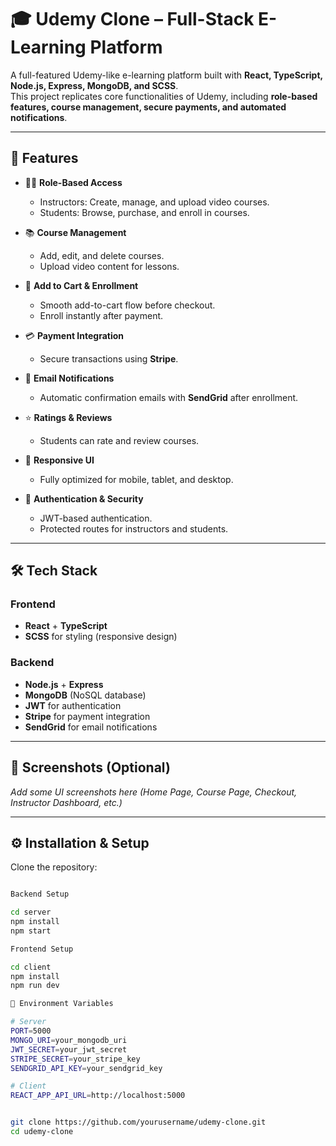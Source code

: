 # 🎓 Udemy Clone – Full-Stack E-Learning Platform

A full-featured Udemy-like e-learning platform built with **React, TypeScript, Node.js, Express, MongoDB, and SCSS**.  
This project replicates core functionalities of Udemy, including **role-based features, course management, secure payments, and automated notifications**.  

---

## 🚀 Features

- 👩‍🏫 **Role-Based Access**
  - Instructors: Create, manage, and upload video courses.
  - Students: Browse, purchase, and enroll in courses.

- 📚 **Course Management**
  - Add, edit, and delete courses.
  - Upload video content for lessons.

- 🛒 **Add to Cart & Enrollment**
  - Smooth add-to-cart flow before checkout.
  - Enroll instantly after payment.

- 💳 **Payment Integration**
  - Secure transactions using **Stripe**.

- 📧 **Email Notifications**
  - Automatic confirmation emails with **SendGrid** after enrollment.

- ⭐ **Ratings & Reviews**
  - Students can rate and review courses.

- 📱 **Responsive UI**
  - Fully optimized for mobile, tablet, and desktop.

- 🔐 **Authentication & Security**
  - JWT-based authentication.
  - Protected routes for instructors and students.

---

## 🛠️ Tech Stack

### Frontend
- **React** + **TypeScript**
- **SCSS** for styling (responsive design)

### Backend
- **Node.js** + **Express**
- **MongoDB** (NoSQL database)
- **JWT** for authentication
- **Stripe** for payment integration
- **SendGrid** for email notifications

---

## 📸 Screenshots (Optional)

_Add some UI screenshots here (Home Page, Course Page, Checkout, Instructor Dashboard, etc.)_

---

## ⚙️ Installation & Setup

Clone the repository:

```bash

Backend Setup

cd server
npm install
npm start

Frontend Setup

cd client
npm install
npm run dev

🔑 Environment Variables

# Server
PORT=5000
MONGO_URI=your_mongodb_uri
JWT_SECRET=your_jwt_secret
STRIPE_SECRET=your_stripe_key
SENDGRID_API_KEY=your_sendgrid_key

# Client
REACT_APP_API_URL=http://localhost:5000


git clone https://github.com/yourusername/udemy-clone.git
cd udemy-clone
